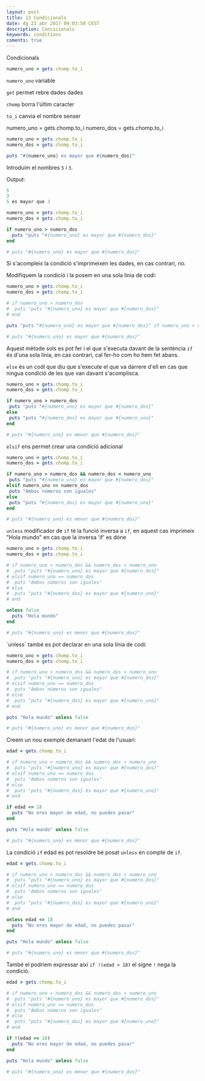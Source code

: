 ```yaml
---
layout: post
title: 13 Condicionals
date: dg 23 abr 2017 09:03:50 CEST 
description: Concicionals
keywords: conditions
coments: true
---
```


Condicionals

```ruby
numero_uno = gets.chomp.to_i
```

`numero_uno` variable

`get` permet rebre dades dades

`chomp` borra l'últim caracter

`to_i` canvia el nombre senser

numero_uno = gets.chomp.to_i
numero_dos = gets.chomp.to_i

```ruby
numero_uno = gets.chomp.to_i
numero_dos = gets.chomp.to_i

puts "#{numero_uno} es mayor que #{numero_dos}"
```

Introduim el nombres `5` i `3`.

Output:

```ruby
5
3
5 es mayor que 3
```



```ruby
numero_uno = gets.chomp.to_i
numero_dos = gets.chomp.to_i

if numero_uno > numero_dos
  puts "puts "#{numero_uno} es mayor que #{numero_dos}"
end

# puts "#{numero_uno} es mayor que #{numero_dos}"
```

Si s'acompleix la condició s'imprimeixen les dades, en cas contrari, no.

Modifiquem la condició i la posem en una sola línia de codi:

```ruby
numero_uno = gets.chomp.to_i
numero_dos = gets.chomp.to_i

# if numero_uno > numero_dos
#  puts "puts "#{numero_uno} es mayor que #{numero_dos}"
# end

puts "puts "#{numero_uno} es mayor que #{numero_dos}" if numero_uno > numero_dos

# puts "#{numero_uno} es mayor que #{numero_dos}"
```

Aquest mètode sols es pot fer i el que s'executa davant de la sentència `if` és d'una sola línia, en cas contrari, cal fer-ho com ho hem fet abans.


`else` és un codi que diu que s'execute el que va darrere d'ell en cas que ningua condició de les que van davant s'acomplisca.

```ruby
numero_uno = gets.chomp.to_i
numero_dos = gets.chomp.to_i

if numero_uno > numero_dos
 puts "puts "#{numero_uno} es mayor que #{numero_dos}"
else
 puts "puts "#{numero_dos} es mayor que #{numero_uno}"
end

# puts "#{numero_uno} es menor que #{numero_dos}"
```


`elsif` ens permet crear una condició adicional

```ruby
numero_uno = gets.chomp.to_i
numero_dos = gets.chomp.to_i

if numero_uno > numero_dos && numero_dos < numero_uno
 puts "puts "#{numero_uno} es mayor que #{numero_dos}"
elsif numero_uno == numero_dos
 puts "Ambos números son iguales"
else
 puts "puts "#{numero_dos} es mayor que #{numero_uno}"
end

# puts "#{numero_uno} es menor que #{numero_dos}"
```

`unless` modificador de `if` té la funció inversa a `if`, en aquest cas imprimeix "Hola mundo" en cas que la inversa 'if' es dóne

```ruby
numero_uno = gets.chomp.to_i
numero_dos = gets.chomp.to_i

# if numero_uno > numero_dos && numero_dos < numero_uno
#  puts "puts "#{numero_uno} es mayor que #{numero_dos}"
# elsif numero_uno == numero_dos
#  puts "Ambos números son iguales"
# else
#  puts "puts "#{numero_dos} es mayor que #{numero_uno}"
# end

unless false
  puts "Hola mundo"
end

# puts "#{numero_uno} es menor que #{numero_dos}"
```

´unless` també es pot declarar en una sola línia de codi:

```ruby
numero_uno = gets.chomp.to_i
numero_dos = gets.chomp.to_i

# if numero_uno > numero_dos && numero_dos < numero_uno
#  puts "puts "#{numero_uno} es mayor que #{numero_dos}"
# elsif numero_uno == numero_dos
#  puts "Ambos números son iguales"
# else
#  puts "puts "#{numero_dos} es mayor que #{numero_uno}"
# end

puts "Hola mundo" unless false

# puts "#{numero_uno} es menor que #{numero_dos}"
```

Creem un nou exemple demanant l'edat de l'usuari:


```ruby
edad = gets.chomp.to_i

# if numero_uno > numero_dos && numero_dos < numero_uno
#  puts "puts "#{numero_uno} es mayor que #{numero_dos}"
# elsif numero_uno == numero_dos
#  puts "Ambos números son iguales"
# else
#  puts "puts "#{numero_dos} es mayor que #{numero_uno}"
# end

if edad <= 18
  puts "No eres mayor de edad, no puedes pasar"
end

puts "Hola mundo" unless false

# puts "#{numero_uno} es menor que #{numero_dos}"
```

La condició `if` edad es pot resoldre bé posat `unless` en compte de `if`.

```ruby
edad = gets.chomp.to_i

# if numero_uno > numero_dos && numero_dos < numero_uno
#  puts "puts "#{numero_uno} es mayor que #{numero_dos}"
# elsif numero_uno == numero_dos
#  puts "Ambos números son iguales"
# else
#  puts "puts "#{numero_dos} es mayor que #{numero_uno}"
# end

unless edad <= 18
  puts "No eres mayor de edad, no puedes pasar"
end

puts "Hola mundo" unless false

# puts "#{numero_uno} es menor que #{numero_dos}"
```

També el podriem expressar així `if !(edad > 18)` el signe `!` nega la condició.

```ruby
edad = gets.chomp.to_i

# if numero_uno > numero_dos && numero_dos < numero_uno
#  puts "puts "#{numero_uno} es mayor que #{numero_dos}"
# elsif numero_uno == numero_dos
#  puts "Ambos números son iguales"
# else
#  puts "puts "#{numero_dos} es mayor que #{numero_uno}"
# end

if !(edad >= 18)
  puts "No eres mayor de edad, no puedes pasar"
end

puts "Hola mundo" unless false

# puts "#{numero_uno} es menor que #{numero_dos}"
```

